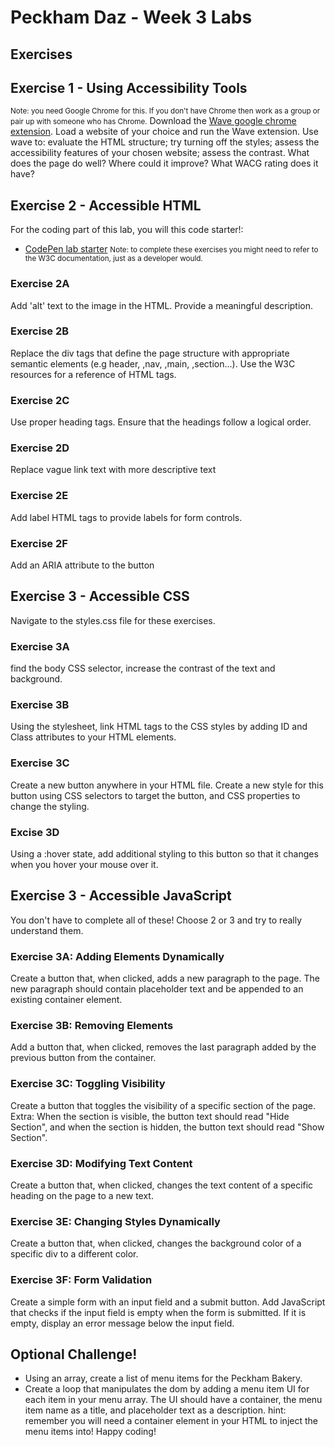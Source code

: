 # Peckham Daz - Week 3 Labs
## Exercises
## Exercise 1 - Using Accessibility Tools
<small>Note: you need Google Chrome for this. If you don't have Chrome then work as a group or pair up with someone who has Chrome.</small>
Download the <a href="https://chromewebstore.google.com/detail/wave-evaluation-tool/jbbplnpkjmmeebjpijfedlgcdilocofh">Wave google chrome extension</a>. Load a website of your choice and run the Wave extension. Use wave to: evaluate the HTML structure; try turning off the styles; assess the accessibility features of your chosen website; assess the contrast. What does the page do well? Where could it improve? What WACG rating does it have?
## Exercise 2 - Accessible HTML
For the coding part of this lab, you will this code starter!:
- <a href="https://codepen.io/danhearn-the-looper/pen/GRbJXRy">CodePen lab starter</a>
<small>Note: to complete these exercises you might need to refer to the W3C documentation, just as a developer would.</small>
### Exercise 2A
Add 'alt' text to the image in the HTML. Provide a meaningful description.
### Exercise 2B
Replace the div tags that define the page structure with appropriate semantic elements (e.g header, ,nav, ,main, ,section...). Use the W3C resources for a reference of HTML tags.
### Exercise 2C
Use proper heading tags. Ensure that the headings follow a logical order.
### Exercise 2D
Replace vague link text with more descriptive text
### Exercise 2E
Add label HTML tags to provide labels for form controls.
### Exercise 2F
Add an ARIA attribute to the button
## Exercise 3 - Accessible CSS
Navigate to the styles.css file for these exercises.
### Exercise 3A
find the body CSS selector, increase the contrast of the text and background.
### Exercise 3B
Using the stylesheet, link HTML tags to the CSS styles by adding ID and Class attributes to your HTML elements.
### Exercise 3C
Create a new button anywhere in your HTML file. Create a new style for this button using CSS selectors to target the button, and CSS properties to change the styling.
### Excise 3D
Using a :hover state, add additional styling to this button so that it changes when you hover your mouse over it.
## Exercise 3 - Accessible JavaScript
You don't have to complete all of these! Choose 2 or 3 and try to really understand them.
### Exercise 3A: Adding Elements Dynamically
Create a button that, when clicked, adds a new paragraph to the page. The new paragraph should contain placeholder text and be appended to an existing container element.
### Exercise 3B: Removing Elements
Add a button that, when clicked, removes the last paragraph added by the previous button from the container.
### Exercise 3C: Toggling Visibility
Create a button that toggles the visibility of a specific section of the page.
Extra: When the section is visible, the button text should read "Hide Section", and when the section is hidden, the button text should read "Show Section".
### Exercise 3D: Modifying Text Content
Create a button that, when clicked, changes the text content of a specific heading on the page to a new text.
### Exercise 3E: Changing Styles Dynamically
Create a button that, when clicked, changes the background color of a specific div to a different color.
### Exercise 3F: Form Validation
Create a simple form with an input field and a submit button. Add JavaScript that checks if the input field is empty when the form is submitted. If it is empty, display an error message below the input field.
## Optional Challenge!
- Using an array, create a list of menu items for the Peckham Bakery.
- Create a loop that manipulates the dom by adding a menu item UI for each item in your menu array. The UI should have a container, the menu item name as a title, and placeholder text as a description.
hint: remember you will need a container element in your HTML to inject the menu items into!
Happy coding!